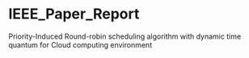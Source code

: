 # IEEE_Paper_Report
Priority-Induced Round-robin scheduling algorithm with dynamic time quantum for Cloud computing environment
